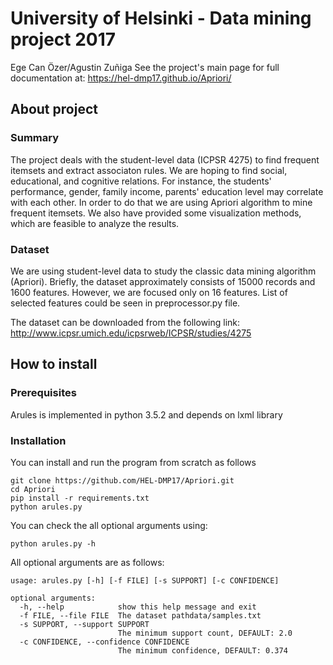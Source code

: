 # University of Helsinki - Data mining project 2017
Ege Can Özer/Agustin Zuñiga
See the project's main page for full documentation at: https://hel-dmp17.github.io/Apriori/

## About project
### Summary
The project deals with the student-level data (ICPSR 4275) to find
frequent itemsets and extract associaton rules. We are hoping to find
social, educational, and cognitive relations. For instance, the students' performance, 
gender, family income, parents' education level may correlate with each other.
In order to do that we are using Apriori algorithm to mine frequent itemsets. We also
have provided some visualization methods, which are feasible to analyze the results.

### Dataset
We are using student-level data to study the classic data mining algorithm (Apriori). Briefly,
the dataset approximately consists of 15000 records and 1600 features. However, we are focused
only on 16 features. List of selected features could be seen in preprocessor.py file.

The dataset can be downloaded from the following link: http://www.icpsr.umich.edu/icpsrweb/ICPSR/studies/4275

## How to install
### Prerequisites
Arules is implemented in python 3.5.2 and depends on lxml library

### Installation
You can install and run the program from scratch as follows
~~~shell
git clone https://github.com/HEL-DMP17/Apriori.git
cd Apriori
pip install -r requirements.txt
python arules.py
~~~

You can check the all optional arguments using:
~~~shell
python arules.py -h
~~~

All optional arguments are as follows:
~~~shell
usage: arules.py [-h] [-f FILE] [-s SUPPORT] [-c CONFIDENCE]

optional arguments:
  -h, --help            show this help message and exit
  -f FILE, --file FILE  The dataset pathdata/samples.txt
  -s SUPPORT, --support SUPPORT
                        The minimum support count, DEFAULT: 2.0
  -c CONFIDENCE, --confidence CONFIDENCE
                        The minimum confidence, DEFAULT: 0.374
~~~







